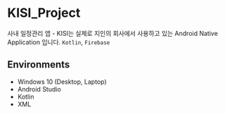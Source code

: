# KISI_Project
사내 일정관리 앱 - KISI는 실제로 지인의 회사에서 사용하고 있는 Android Native Application 입니다.
`Kotlin`, `Firebase`

## Environments
- Windows 10 (Desktop, Laptop)
- Android Studio
- Kotlin
- XML
